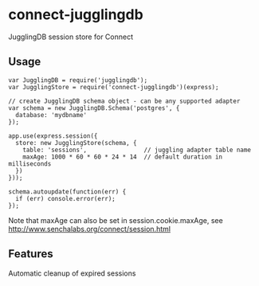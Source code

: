 connect-jugglingdb
==================

JugglingDB session store for Connect

Usage
-----

```
var JugglingDB = require('jugglingdb');
var JugglingStore = require('connect-jugglingdb')(express);

// create JugglingDB schema object - can be any supported adapter
var schema = new JugglingDB.Schema('postgres', {
  database: 'mydbname'
});

app.use(express.session({
  store: new JugglingStore(schema, {
    table: 'sessions',                // juggling adapter table name
    maxAge: 1000 * 60 * 60 * 24 * 14  // default duration in milliseconds
  })
}));

schema.autoupdate(function(err) {
  if (err) console.error(err);
});
```

Note that maxAge can also be set in session.cookie.maxAge, see
http://www.senchalabs.org/connect/session.html

Features
--------

Automatic cleanup of expired sessions

